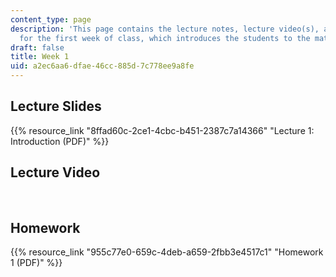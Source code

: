 ```yaml
---
content_type: page
description: 'This page contains the lecture notes, lecture video(s), and homework
  for the first week of class, which introduces the students to the material. '
draft: false
title: Week 1
uid: a2ec6aa6-dfae-46cc-885d-7c778ee9a8fe
---
```

## Lecture Slides

{{% resource_link "8ffad60c-2ce1-4cbc-b451-2387c7a14366" "Lecture 1: Introduction (PDF)" %}}

## Lecture Video

 

## Homework

{{% resource_link "955c77e0-659c-4deb-a659-2fbb3e4517c1" "Homework 1 (PDF)" %}}
